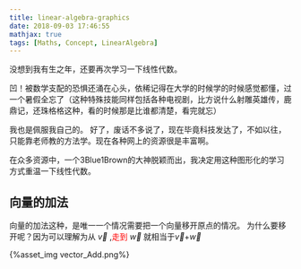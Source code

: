 ```yaml
---
title: linear-algebra-graphics
date: 2018-09-03 17:46:55
mathjax: true
tags: [Maths, Concept, LinearAlgebra]
---
```


没想到我有生之年，还要再次学习一下线性代数。

凹！被数学支配的恐惧还涌在心头，依稀记得在大学的时候学的时候感觉都懂，过一个暑假全忘了（这种特殊技能同样包括各种电视剧，比方说什么射雕英雄传，鹿鼎记，还珠格格这种，看的时候那是比谁都清楚，看完就忘）

我也是佩服我自己的。
好了，废话不多说了，现在毕竟科技发达了，不如以往，只能靠老师教的方法学。现在各种网上的资源很是丰富啊。

在众多资源中，一个3Blue1Brown的大神脱颖而出，我决定用这种图形化的学习方式重温一下线性代数。

## 向量的加法

向量的加法这种，是唯一一个情况需要把一个向量移开原点的情况。
为什么要移开呢？因为可以理解为从 $\vec{v}$ ,<span style="color: red;">走到</span> $\vec{w}$ 就相当于$\vec{v}$+$\vec{w}$

{%asset_img vector_Add.png%}